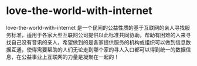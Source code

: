 love-the-world-with-internet
============================

love-the-world-with-internet 是一个民间的公益性质的基于互联网的亲人寻找服务标准，适用于各家大型互联网公司提供以此标准共同协助，帮助有困难的人来寻找自己没有音讯的亲人，希望做到的是各家提供服务的机构或组织可以做到信息数据互通，使得需要帮助的人们无论走到哪个家的寻人入口都可以得到统一的数据信息，在公益事业上互联网的力量是凝聚在一起的！